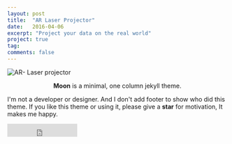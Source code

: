 ```yaml
---
layout: post
title:  "AR Laser Projector"
date:   2016-04-06
excerpt: "Project your data on the real world"
project: true
tag:
comments: false
---
```


![AR- Laser projector](http://www.iaacblog.com/wp-content/uploads/2019/03/img-20190314-wa0000-2-331x331.jpg)    
    
<center><b>Moon</b> is a minimal, one column jekyll theme.</center>
     
 I'm not a developer or designer. And I don't add footer to show who did this theme. If you like this theme or using it, please give a **star** for motivation, It makes me happy.

<iframe src="https://ghbtns.com/github-btn.html?user=TaylanTatli&repo=Moon&type=star&count=true&size=large" frameborder="0" scrolling="0" width="160px" height="30px"></iframe> 
